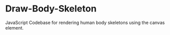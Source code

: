# Draw-Body-Skeleton
JavaScript Codebase for rendering human body skeletons using the canvas element.
